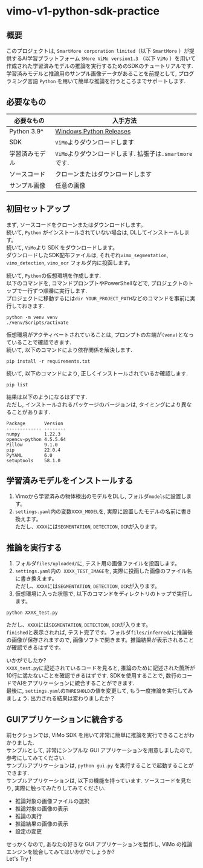# vimo-v1-python-sdk-practice

## 概要
このプロジェクトは, `SmartMore corporation limited`（以下 `SmartMore` ）が提供するAI学習プラットフォーム `SMore ViMo version1.3` （以下 `ViMo` ）を用いて作成された学習済みモデルの推論を実行するためのSDKのチュートリアルです. 学習済みモデルと推論用のサンプル画像データがあることを前提として, プログラミング言語 `Python` を用いて簡単な推論を行うところまでサポートします.

## 必要なもの
|必要なもの|入手方法|
| --- | --- |
| Python 3.9^|  [Windows Python Releases](https://www.python.org/downloads/windows/) |
| SDK | `ViMo`よりダウンロードします|
| 学習済みモデル | `ViMo`よりダウンロードします. 拡張子は`.smartmore`です. |
| ソースコード | クローンまたはダウンロードします |
| サンプル画像 | 任意の画像 |

## 初回セットアップ
まず, ソースコードをクローンまたはダウンロードします。  
続いて, `Python` がインストールされていない場合は, DLしてインストールします。  
続いて, `ViMo`より SDK をダウンロードします。  
ダウンロードしたSDK配布ファイルは, それぞれ`vimo_segmentation`, `vimo_detection`, `vimo_ocr` フォルダ内に投函します。


続いて, `Python`の仮想環境を作成します.  
以下のコマンドを, コマンドプロンプトやPowerShellなどで, プロジェクトのトップで一行ずつ順番に実行します.  
プロジェクトに移動するには`dir YOUR_PROJECT_PATH`などのコマンドを事前に実行しておきます. 
```
python -m venv venv
./venv/Scripts/activate
```
仮想環境がアクティベートされていることは, プロンプトの左端が`(venv)`となっていることで確認できます.  
続いて, 以下のコマンドにより依存関係を解決します.  
```
pip install -r requirements.txt
```
続いて, 以下のコマンドにより, 正しくインストールされているか確認します.  
```
pip list
```
結果は以下のようになるはずです.  
ただし, インストールされるパッケージのバージョンは, タイミングにより異なることがあります.  
```
Package       Version
------------- --------
numpy         1.22.3  
opencv-python 4.5.5.64
Pillow        9.1.0
pip           22.0.4
PyYAML        6.0
setuptools    58.1.0
```
## 学習済みモデルをインストールする
1. Vimoから学習済みの物体検出のモデルをDLし, フォルダ`models`に設置します。
2. `settings.yaml`内の変数`XXXX_MODEL`を, 実際に設置したモデルの名前に書き換えます。  
ただし、`XXXX`には`SEGMENTATION`, `DETECTION`, `OCR`が入ります。

## 推論を実行する
1. フォルダ`files/uploaded/`に, テスト用の画像ファイルを投函します。
2. `settings.yaml`内の` XXXX_TEST_IMAGE`を, 実際に投函した画像のファイル名に書き換えます。  
ただし、`XXXX`には`SEGMENTATION`, `DETECTION`, `OCR`が入ります。
3. 仮想環境に入った状態で, 以下のコマンドをディレクトリのトップで実行します。  
```
python XXXX_test.py
```  
ただし、`XXXX`には`SEGMENTATION`, `DETECTION`, `OCR`が入ります。  
`finished`と表示されれば, テスト完了です。フォルダ`files/inferred/`に推論後の画像が保存されますので, 画像ソフトで開きます。推論結果が表示されることが確認できるはずです。

いかがでしたか?  
`XXXX_test.py`に記述されているコードを見ると, 推論のために記述された箇所が10行に満たないことを確認できるはずです. SDKを使用することで, 数行のコードでAIをアプリケーションに統合することができます.  
最後に, `settings.yaml`の`THRESHOLD`の値を変更して, もう一度推論を実行してみましょう. 出力される結果は変わりましたか？

## GUIアプリケーションに統合する
前セクションでは, ViMo SDK を用いて非常に簡単に推論を実行できることがわかりました.  
サンプルとして, 非常にシンプルな GUI アプリケーションを用意しましたので, 参考にしてみてください.  
サンプルアプリケーションは, `python gui.py` を実行することで起動することができます.  
サンプルアプリケーションは, 以下の機能を持っています. ソースコードを見たり, 実際に触ってみたりしてみてください.  
- 推論対象の画像ファイルの選択
- 推論対象の画像の表示
- 推論の実行
- 推論結果の画像の表示  
- 設定の変更

せっかくなので, あなたの好きな GUI アプリケーションを製作し, ViMo の推論エンジンを統合してみてはいかがでしょうか?  
Let's Try !
